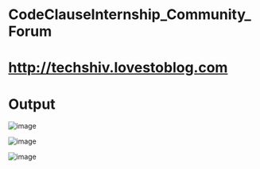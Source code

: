 # CodeClauseInternship_Community_Forum
# http://techshiv.lovestoblog.com
# Output
![image](https://github.com/shivkumar44/CodeClauseInternship_Community_Forum/assets/123741836/0b9ea9af-0dba-4989-a283-0570bce7338c)

![image](https://github.com/shivkumar44/CodeClauseInternship_Community_Forum/assets/123741836/8017e09f-c502-49dc-95ab-519c886848f8)

![image](https://github.com/shivkumar44/CodeClauseInternship_Community_Forum/assets/123741836/56945ef5-52c0-49b3-a371-68c86e15fd3b)







